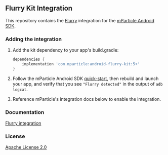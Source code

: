 ## Flurry Kit Integration

This repository contains the [Flurry](https://developer.yahoo.com/analytics/) integration for the [mParticle Android SDK](https://github.com/mParticle/mparticle-android-sdk).

### Adding the integration

1. Add the kit dependency to your app's build.gradle:

    ```groovy
    dependencies {
        implementation 'com.mparticle:android-flurry-kit:5+'
    }
    ```
2. Follow the mParticle Android SDK [quick-start](https://github.com/mParticle/mparticle-android-sdk), then rebuild and launch your app, and verify that you see `"Flurry detected"` in the output of `adb logcat`.
3. Reference mParticle's integration docs below to enable the integration.

### Documentation

[Flurry integration](https://docs.mparticle.com/integrations/flurry/event/)

### License

[Apache License 2.0](http://www.apache.org/licenses/LICENSE-2.0)
